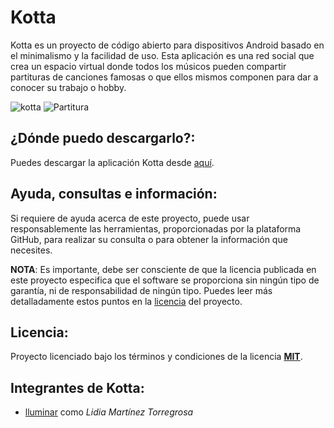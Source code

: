 # Kotta
 
Kotta es un proyecto de código abierto para dispositivos Android basado en el minimalismo y la facilidad de uso. Esta aplicación es una red social que crea un espacio virtual donde todos los músicos pueden compartir partituras de canciones famosas o que ellos mismos componen para dar a conocer su trabajo o hobby.


![kotta](https://user-images.githubusercontent.com/60161182/120076395-9e208400-c0a5-11eb-83fc-2168ad0d543d.png)
![Partitura](https://user-images.githubusercontent.com/60161182/120076751-792d1080-c0a7-11eb-8a6a-9640359a07c3.png)

  

##  ¿Dónde puedo descargarlo?:

Puedes descargar la aplicación Kotta desde [aquí](https://github.com/lluminar/Kotta/releases/tag/release-1.0).

##  Ayuda, consultas e información:

Si requiere de ayuda acerca de este proyecto, puede usar responsablemente las herramientas, proporcionadas por la plataforma GitHub, para realizar su consulta o para obtener la información que necesites.
  

**NOTA**: Es importante, debe ser consciente de que la licencia publicada en este proyecto especifica que el software se proporciona sin ningún tipo de garantía, ni de responsabilidad de ningún tipo. Puedes leer más detalladamente estos puntos en la [licencia](./LICENSE) del proyecto.
  

##  Licencia:

Proyecto licenciado bajo los términos y condiciones de la licencia **[MIT](LICENSE)**.
  

##  Integrantes de Kotta:
* [lluminar](https://github.com/lluminar) como *Lidia Martínez Torregrosa*
